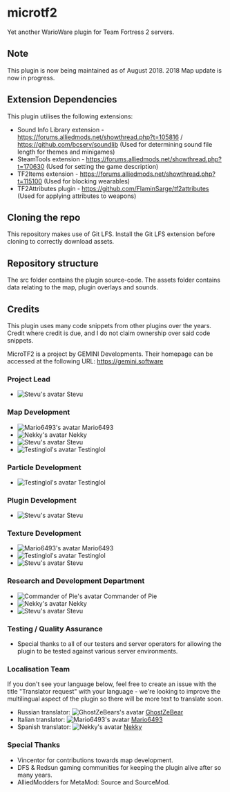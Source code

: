 # microtf2
Yet another WarioWare plugin for Team Fortress 2 servers.

## Note
This plugin is now being maintained as of August 2018. 2018 Map update is now in progress.

## Extension Dependencies
This plugin utilises the following extensions:
- Sound Info Library extension - https://forums.alliedmods.net/showthread.php?t=105816 / https://github.com/bcserv/soundlib (Used for determining sound file length for themes and minigames)
- SteamTools extension - https://forums.alliedmods.net/showthread.php?t=170630 (Used for setting the game description)
- TF2Items extension - https://forums.alliedmods.net/showthread.php?t=115100 (Used for blocking wearables)
- TF2Attributes plugin - https://github.com/FlaminSarge/tf2attributes (Used for applying attributes to weapons)

## Cloning the repo
This repository makes use of Git LFS. Install the Git LFS extension before cloning to correctly download assets.

## Repository structure
The src folder contains the plugin source-code.
The assets folder contains data relating to the map, plugin overlays and sounds.

## Credits
This plugin uses many code snippets from other plugins over the years. Credit where credit is due, and I do not claim ownership over said code snippets.

MicroTF2 is a project by GEMINI Developments. Their homepage can be accessed at the following URL: https://gemini.software

### Project Lead
- ![Stevu's avatar](https://steamcdn-a.akamaihd.net/steamcommunity/public/images/avatars/4a/4a1a538fe1f12ae591d47a26e10556f32ac48844.jpg) Stevu

### Map Development
- ![Mario6493's avatar](https://steamcdn-a.akamaihd.net/steamcommunity/public/images/avatars/a4/a4c061830d0fad6f9dd76686caa053c50a802cc8.jpg) Mario6493
- ![Nekky's avatar](https://steamcdn-a.akamaihd.net/steamcommunity/public/images/avatars/d3/d3c2db267d15e4e90ef263a4dae2a21a8b4769df.jpg) Nekky
- ![Stevu's avatar](https://steamcdn-a.akamaihd.net/steamcommunity/public/images/avatars/4a/4a1a538fe1f12ae591d47a26e10556f32ac48844.jpg) Stevu
- ![Testinglol's avatar](https://steamcdn-a.akamaihd.net/steamcommunity/public/images/avatars/2a/2a6e419f675dc7f36bd6d4c946bd1e99506bcd6b.jpg) Testinglol 

### Particle Development
- ![Testinglol's avatar](https://steamcdn-a.akamaihd.net/steamcommunity/public/images/avatars/2a/2a6e419f675dc7f36bd6d4c946bd1e99506bcd6b.jpg) Testinglol

### Plugin Development
- ![Stevu's avatar](https://steamcdn-a.akamaihd.net/steamcommunity/public/images/avatars/4a/4a1a538fe1f12ae591d47a26e10556f32ac48844.jpg) Stevu

### Texture Development
- ![Mario6493's avatar](https://steamcdn-a.akamaihd.net/steamcommunity/public/images/avatars/a4/a4c061830d0fad6f9dd76686caa053c50a802cc8.jpg) Mario6493 
- ![Testinglol's avatar](https://steamcdn-a.akamaihd.net/steamcommunity/public/images/avatars/2a/2a6e419f675dc7f36bd6d4c946bd1e99506bcd6b.jpg) Testinglol
- ![Stevu's avatar](https://steamcdn-a.akamaihd.net/steamcommunity/public/images/avatars/4a/4a1a538fe1f12ae591d47a26e10556f32ac48844.jpg) Stevu

### Research and Development Department
- ![Commander of Pie's avatar](https://steamcdn-a.akamaihd.net/steamcommunity/public/images/avatars/55/55430e8601b97ff685dc6b8775fb83107edc0d08.jpg) Commander of Pie
- ![Nekky's avatar](https://steamcdn-a.akamaihd.net/steamcommunity/public/images/avatars/d3/d3c2db267d15e4e90ef263a4dae2a21a8b4769df.jpg) Nekky
- ![Stevu's avatar](https://steamcdn-a.akamaihd.net/steamcommunity/public/images/avatars/4a/4a1a538fe1f12ae591d47a26e10556f32ac48844.jpg) Stevu

### Testing / Quality Assurance
- Special thanks to all of our testers and server operators for allowing the plugin to be tested against various server environments.

### Localisation Team
If you don't see your language below, feel free to create an issue with the title "Translator request" with your language - we're looking to improve the multilingual aspect of the plugin so there will be more text to translate soon.

- Russian translator: ![GhostZeBears's avatar](https://steamcdn-a.akamaihd.net/steamcommunity/public/images/avatars/86/86b35c5db321dd56e2942ca0feadaa0af6a7e86e.jpg) [GhostZeBear](https://steamcommunity.com/profiles/76561198063684719/)
- Italian translator: ![Mario6493's avatar](https://steamcdn-a.akamaihd.net/steamcommunity/public/images/avatars/a4/a4c061830d0fad6f9dd76686caa053c50a802cc8.jpg) [Mario6493](https://steamcommunity.com/profiles/76561198011478256/)
- Spanish translator: ![Nekky's avatar](https://steamcdn-a.akamaihd.net/steamcommunity/public/images/avatars/d3/d3c2db267d15e4e90ef263a4dae2a21a8b4769df.jpg) [Nekky](https://steamcommunity.com/profiles/76561198036098881/)

### Special Thanks
- Vincentor for contributions towards map development.
- DFS & Redsun gaming communities for keeping the plugin alive after so many years.
- AlliedModders for MetaMod: Source and SourceMod.
